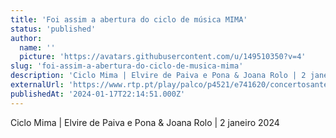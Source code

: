 ```yaml
---
title: 'Foi assim a abertura do ciclo de música MIMA'
status: 'published'
author:
  name: ''
  picture: 'https://avatars.githubusercontent.com/u/149510350?v=4'
slug: 'foi-assim-a-abertura-do-ciclo-de-musica-mima'
description: 'Ciclo Mima | Elvire de Paiva e Pona & Joana Rolo | 2 janeiro 2024'
externalUrl: 'https://www.rtp.pt/play/palco/p4521/e741620/concertosantena2'
publishedAt: '2024-01-17T22:14:51.000Z'
---
```


Ciclo Mima | Elvire de Paiva e Pona & Joana Rolo | 2 janeiro 2024